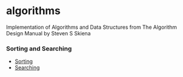# algorithms
Implementation of Algorithms and Data Structures from The Algorithm Design Manual by Steven S Skiena


### Sorting and Searching

- [Sorting](./src/sorting.cpp)
- [Searching](./src/searching.cpp)